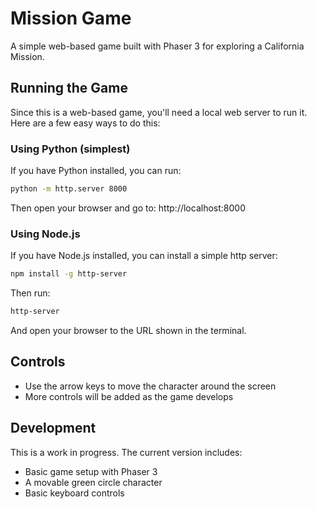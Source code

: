 # Mission Game

A simple web-based game built with Phaser 3 for exploring a California Mission.

## Running the Game

Since this is a web-based game, you'll need a local web server to run it. Here are a few easy ways to do this:

### Using Python (simplest)

If you have Python installed, you can run:

```bash
python -m http.server 8000
```

Then open your browser and go to: http://localhost:8000

### Using Node.js

If you have Node.js installed, you can install a simple http server:

```bash
npm install -g http-server
```

Then run:

```bash
http-server
```

And open your browser to the URL shown in the terminal.

## Controls

- Use the arrow keys to move the character around the screen
- More controls will be added as the game develops

## Development

This is a work in progress. The current version includes:

- Basic game setup with Phaser 3
- A movable green circle character
- Basic keyboard controls
